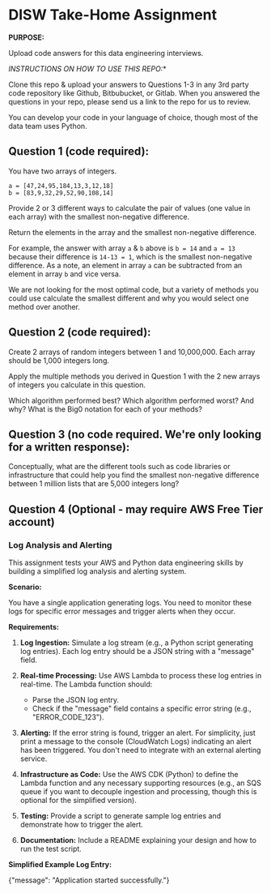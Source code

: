 # DISW Take-Home Assignment #

**PURPOSE:** 

Upload code answers for this data engineering interviews.

*INSTRUCTIONS ON HOW TO USE THIS REPO:** 

Clone this repo & upload your answers to Questions 1-3 in any 3rd party code repository like Github, Bitbubucket, or Gitlab. When you answered the questions in your repo, please send us a link to the repo for us to review.

You can develop your code in your language of choice, though most of the data team uses Python.


## Question 1 (code required): 
You have two arrays of integers.
```
a = [47,24,95,184,13,3,12,18]
b = [83,9,32,29,52,90,108,14]
```

Provide 2 or 3 different ways to calculate the pair of values (one value in each array) with the smallest non-negative difference.

Return the elements in the array and the smallest non-negative difference.

For example, the answer with array `a` & `b` above is `b = 14` and `a = 13` because their difference is `14-13 = 1`, which is the smallest non-negative difference. As a note, an element in array `a` can be subtracted from an element in array `b` and vice versa.

We are not looking for the most optimal code, but a variety of methods you could use calculate the smallest different and why you would select one method over another.

## Question 2 (code required):
Create 2 arrays of random integers between 1 and 10,000,000. Each array should be 1,000 integers long. 

Apply the multiple methods you derived in Question 1 with the 2 new arrays of integers you calculate in this question. 

Which algorithm performed best? Which algorithm performed worst? And why? What is the Big0 notation for each of your methods?


## Question 3 (no code required. We're only looking for a written response):
Conceptually, what are the different tools such as code libraries or infrastructure that could help you 
find the smallest non-negative difference between 1 million lists that are 5,000 integers long?

## Question 4 (Optional - may require AWS Free Tier account)
### Log Analysis and Alerting

This assignment tests your AWS and Python data engineering skills by building a simplified log analysis and alerting system.

**Scenario:**

You have a single application generating logs.  You need to monitor these logs for specific error messages and trigger alerts when they occur.

**Requirements:**

1. **Log Ingestion:**  Simulate a log stream (e.g., a Python script generating log entries).  Each log entry should be a JSON string with a "message" field.

2. **Real-time Processing:** Use AWS Lambda to process these log entries in real-time.  The Lambda function should:
    * Parse the JSON log entry.
    * Check if the "message" field contains a specific error string (e.g., "ERROR_CODE_123").

3. **Alerting:** If the error string is found, trigger an alert.  For simplicity, just print a message to the console (CloudWatch Logs) indicating an alert has been triggered.  You don't need to integrate with an external alerting service.

4. **Infrastructure as Code:**  Use the AWS CDK (Python) to define the Lambda function and any necessary supporting resources (e.g., an SQS queue if you want to decouple ingestion and processing, though this is optional for the simplified version).

5. **Testing:** Provide a script to generate sample log entries and demonstrate how to trigger the alert.

6. **Documentation:** Include a README explaining your design and how to run the test script.

**Simplified Example Log Entry:**

{"message": "Application started successfully."}